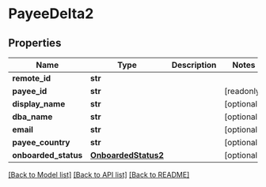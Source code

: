 # PayeeDelta2

## Properties
Name | Type | Description | Notes
------------ | ------------- | ------------- | -------------
**remote_id** | **str** |  | 
**payee_id** | **str** |  | [readonly] 
**display_name** | **str** |  | [optional] 
**dba_name** | **str** |  | [optional] 
**email** | **str** |  | [optional] 
**payee_country** | **str** |  | [optional] 
**onboarded_status** | [**OnboardedStatus2**](OnboardedStatus2.md) |  | [optional] 

[[Back to Model list]](../README.md#documentation-for-models) [[Back to API list]](../README.md#documentation-for-api-endpoints) [[Back to README]](../README.md)


